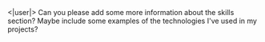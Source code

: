 </s>
<|user|>
Can you please add some more information about the skills section? Maybe include some examples of the technologies I've used in my projects?